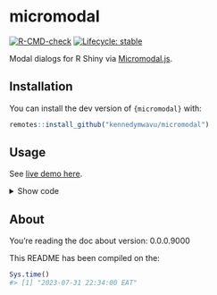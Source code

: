 
<!-- README.md is generated from README.Rmd. Please edit that file -->

# micromodal

<!-- badges: start -->

[![R-CMD-check](https://github.com/kennedymwavu/micromodal/actions/workflows/R-CMD-check.yaml/badge.svg)](https://github.com/kennedymwavu/micromodal/actions/workflows/R-CMD-check.yaml)
[![Lifecycle:
stable](https://img.shields.io/badge/lifecycle-stable-brightgreen.svg)](https://lifecycle.r-lib.org/articles/stages.html#stable)
<!-- badges: end -->

Modal dialogs for R Shiny via
[Micromodal.js](https://github.com/Ghosh/micromodal).

## Installation

You can install the dev version of `{micromodal}` with:

``` r
remotes::install_github("kennedymwavu/micromodal")
```

## Usage

See [live demo here](https://mwavu.shinyapps.io/micromodal/).

<details>
<summary>
Show code
</summary>

``` r
library(shiny)
library(micromodal)

server <- \(input, output, session) {

}

ui <- bslib::page(
  title = "Micromodal",
  theme = bslib::bs_theme(version = 5),
  # inform shiny to use {micromodal}:
  use_micromodal(),
  # your normal UI code:
  tags$div(
    class = "container",
    tags$div(
      class = "container my-5",
      tags$h1("Micromodal.js in Shiny", class = "mb-5"),
      # trigger for "modal-1"
      actionButton(
        inputId = "show_modal_1",
        label = "Exhibit 1",
        class = "btn-outline-primary px-3",
        `data-micromodal-trigger` = "modal-1"
      ),
      # trigger for "modal-2"
      actionButton(
        inputId = "show_modal_2",
        label = "Exhibit 2",
        class = "btn-outline-primary px-3",
        `data-micromodal-trigger` = "modal-2"
      )
    ),
    # modal-1:
    micromodal(
      id = "modal-1",
      title = "🔒 Login",
      content = tagList(
        textInput(
          inputId = "name",
          label = "Name",
          width = "400px"
        ),
        passwordInput(
          inputId = "password",
          label = tags$div(
            tags$span("Password"),
            tags$span("(required)", class = "text-muted fw-light")
          ),
          width = "400px"
        ) |> tagAppendAttributes(class = "mb-0"),
        tags$div(
          "Must be atleast 6 characters long.",
          class = "text-muted fw-light"
        )
      ),
      footer = tagList(
        tags$button(
          class = "modal__btn modal__btn-primary",
          "Continue"
        ),
        tags$a(
          href = "#",
          class = "ms-3",
          `data-micromodal-close` = NA,
          `aria-label` = "Close this dialog window",
          "Cancel"
        )
      )
    ),
    # modal-2:
    micromodal(
      id = "modal-2",
      title = "Micromodal 🔥",
      content = tagList(
        tags$p("This is a completely accessible modal."),
        tags$p(
          "Try hitting the",
          tags$code("tab"),
          "key* and notice how the focus stays",
          "within the modal itself. To close modal hit the",
          tags$code("esc"),
          "button, click on the overlay or just click the close button."
        ),
        tags$p("*", tags$code("alt + tab"), "in safari")
      ),
      footer = tagList(
        tags$button(
          class = "modal__btn modal__btn-primary",
          "Continue"
        ),
        tags$button(
          class = "modal__btn ms-2",
          `data-micromodal-close` = NA,
          `aria-label` = "Close this dialog window",
          "Close"
        )
      )
    )
  )
)
```

</details>

## About

You’re reading the doc about version: 0.0.0.9000

This README has been compiled on the:

``` r
Sys.time()
#> [1] "2023-07-31 22:34:00 EAT"
```
